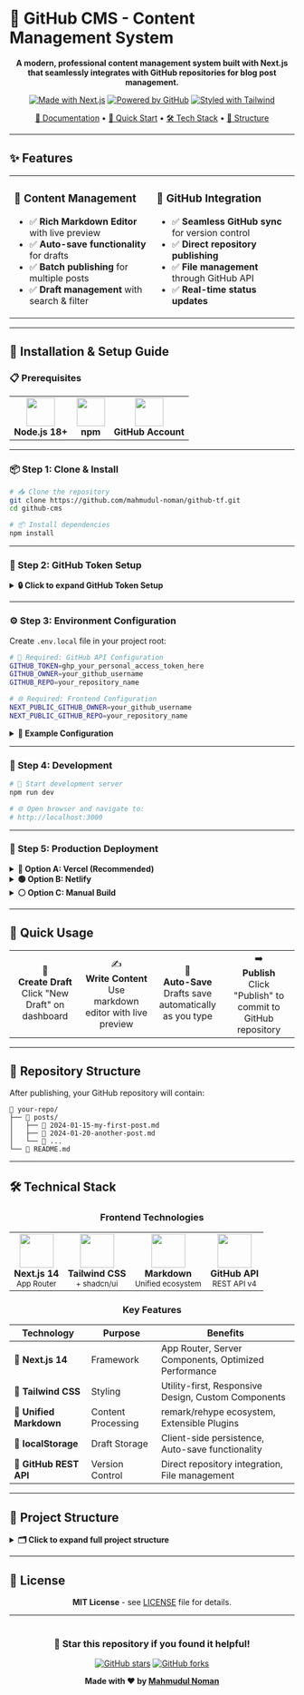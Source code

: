 
# 🚀 GitHub CMS - Content Management System

<div align="center">

**A modern, professional content management system built with Next.js that seamlessly integrates with GitHub repositories for blog post management.**

[![Made with Next.js](https://img.shields.io/badge/Made%20with-Next.js-000000?style=for-the-badge&logo=next.js&logoColor=white)](https://nextjs.org/)
[![Powered by GitHub](https://img.shields.io/badge/Powered%20by-GitHub-181717?style=for-the-badge&logo=github&logoColor=white)](https://github.com/)
[![Styled with Tailwind](https://img.shields.io/badge/Styled%20with-Tailwind-06B6D4?style=for-the-badge&logo=tailwindcss&logoColor=white)](https://tailwindcss.com/)

[📖 Documentation](#-installation--setup-guide) • [🎯 Quick Start](#-quick-usage) • [🛠 Tech Stack](#-technical-stack) • [📁 Structure](#-project-structure)

</div>

---

## ✨ Features

<table>
<tr>
<td width="50%">

### 📝 **Content Management**
- ✅ **Rich Markdown Editor** with live preview
- ✅ **Auto-save functionality** for drafts
- ✅ **Batch publishing** for multiple posts
- ✅ **Draft management** with search & filter

</td>
<td width="50%">

### 🔗 **GitHub Integration**
- ✅ **Seamless GitHub sync** for version control
- ✅ **Direct repository publishing**
- ✅ **File management** through GitHub API
- ✅ **Real-time status updates**

</td>
</tr>
</table>

---

## 🚀 Installation & Setup Guide

### 📋 Prerequisites

<table>
<tr>
<td align="center">
<img src="https://cdn.jsdelivr.net/gh/devicons/devicon/icons/nodejs/nodejs-original.svg" width="50" height="50"/>
<br><strong>Node.js 18+</strong>
</td>
<td align="center">
<img src="https://cdn.jsdelivr.net/gh/devicons/devicon/icons/npm/npm-original-wordmark.svg" width="50" height="50"/>
<br><strong>npm</strong>
</td>
<td align="center">
<img src="https://cdn.jsdelivr.net/gh/devicons/devicon/icons/github/github-original.svg" width="50" height="50"/>
<br><strong>GitHub Account</strong>
</td>
</tr>
</table>

---

### 📦 Step 1: Clone & Install

```bash
# 📥 Clone the repository
git clone https://github.com/mahmudul-noman/github-tf.git
cd github-cms

# 📦 Install dependencies
npm install
```

---

### 🔑 Step 2: GitHub Token Setup

<details>
<summary><strong>🔒 Click to expand GitHub Token Setup</strong></summary>

#### **Create Personal Access Token:**

1. **Navigate to GitHub Settings:**
   ```
   GitHub Profile → Settings → Developer Settings → Personal Access Tokens
   ```

2. **Generate New Token:**
   - Click **"Generate new token (classic)"**
   - **Name:** `GitHub CMS Token`
   - **Expiration:** Choose appropriate duration

3. **Select Required Scopes:**
   ```
   ✅ repo (Full control of private repositories)
   ✅ public_repo (Access public repositories)
   ```

4. **Save Token:**
   ```
   ⚠️ Copy and save the token immediately!
   📝 You won't be able to see it again.
   ```

#### **Prepare Your Repository:**
- 📁 Create a new GitHub repository OR use existing one
- 📝 Note your GitHub username and repository name
- 🔓 Repository can be public or private

</details>

---

### ⚙️ Step 3: Environment Configuration

Create `.env.local` file in your project root:

```bash
# 🔧 Required: GitHub API Configuration
GITHUB_TOKEN=ghp_your_personal_access_token_here
GITHUB_OWNER=your_github_username
GITHUB_REPO=your_repository_name

# 🌐 Required: Frontend Configuration
NEXT_PUBLIC_GITHUB_OWNER=your_github_username
NEXT_PUBLIC_GITHUB_REPO=your_repository_name
```

<details>
<summary><strong>📄 Example Configuration</strong></summary>

```bash
GITHUB_TOKEN=ghp_1234567890abcdef1234567890abcdef12345678
GITHUB_OWNER=johndoe
GITHUB_REPO=my-blog

NEXT_PUBLIC_GITHUB_OWNER=johndoe
NEXT_PUBLIC_GITHUB_REPO=my-blog
```

</details>

---

### 🔧 Step 4: Development

```bash
# 🚀 Start development server
npm run dev

# 🌐 Open browser and navigate to:
# http://localhost:3000
```

---

### 🚀 Step 5: Production Deployment

<details>
<summary><strong>🔵 Option A: Vercel (Recommended)</strong></summary>

1. 📤 Push code to GitHub
2. 🔗 Connect repository to [Vercel](https://vercel.com)
3. ⚙️ Add environment variables in Vercel dashboard
4. 🚀 Deploy automatically

</details>

<details>
<summary><strong>🟢 Option B: Netlify</strong></summary>

1. 📤 Push code to GitHub
2. 🔗 Connect repository to [Netlify](https://netlify.com)
3. ⚙️ Add environment variables in site settings
4. 🚀 Deploy

</details>

<details>
<summary><strong>⚪ Option C: Manual Build</strong></summary>

```bash
# 🔨 Build for production
npm run build

# ▶️ Start production server
npm start
```

</details>

---

## 🎯 Quick Usage

<table>
<tr>
<td align="center" width="25%">
📝
<br><strong>Create Draft</strong>
<br>Click "New Draft" on dashboard
</td>
<td align="center" width="25%">
✍️
<br><strong>Write Content</strong>
<br>Use markdown editor with live preview
</td>
<td align="center" width="25%">
💾
<br><strong>Auto-Save</strong>
<br>Drafts save automatically as you type
</td>
<td align="center" width="25%">
➡️
<br><strong>Publish</strong>
<br>Click "Publish" to commit to GitHub repository
</td>
</tr>
</table>

---

## 📁 Repository Structure

After publishing, your GitHub repository will contain:

```
📁 your-repo/
├── 📂 posts/
│   ├── 📄 2024-01-15-my-first-post.md
│   ├── 📄 2024-01-20-another-post.md
│   └── 📄 ...
└── 📄 README.md
```

---

## 🛠 Technical Stack

<div align="center">

### **Frontend Technologies**

<table>
<tr>
<td align="center">
<img src="https://cdn.jsdelivr.net/gh/devicons/devicon/icons/nextjs/nextjs-original.svg" width="60" height="60"/>
<br><strong>Next.js 14</strong>
<br><small>App Router</small>
</td>
<td align="center">
<img src="https://cdn.jsdelivr.net/gh/devicons/devicon/icons/tailwindcss/tailwindcss-plain.svg" width="60" height="60"/>
<br><strong>Tailwind CSS</strong>
<br><small>+ shadcn/ui</small>
</td>
<td align="center">
<img src="https://cdn.jsdelivr.net/gh/devicons/devicon/icons/markdown/markdown-original.svg" width="60" height="60"/>
<br><strong>Markdown</strong>
<br><small>Unified ecosystem</small>
</td>
<td align="center">
<img src="https://cdn.jsdelivr.net/gh/devicons/devicon/icons/github/github-original.svg" width="60" height="60"/>
<br><strong>GitHub API</strong>
<br><small>REST API v4</small>
</td>
</tr>
</table>

### **Key Features**

| Technology | Purpose | Benefits |
|------------|---------|----------|
| **🚀 Next.js 14** | Framework | App Router, Server Components, Optimized Performance |
| **🎨 Tailwind CSS** | Styling | Utility-first, Responsive Design, Custom Components |
| **📝 Unified Markdown** | Content Processing | remark/rehype ecosystem, Extensible Plugins |
| **💾 localStorage** | Draft Storage | Client-side persistence, Auto-save functionality |
| **🔗 GitHub REST API** | Version Control | Direct repository integration, File management |

</div>

---

## 📁 Project Structure

<details>
<summary><strong>🗂️ Click to expand full project structure</strong></summary>

```
📁 github-cms/
├── 🚫 .gitignore
├── 📄 README.md
├── 📂 app/
│   ├── 📂 api/
│   │   ├── 📂 github/
│   │   │   ├── 📂 content/
│   │   │   │   └── 📄 route.ts
│   │   │   └── 📂 files/
│   │   │       └── 📄 route.ts
│   │   └── 📂 publish/
│   │       ├── 📂 batch/
│   │       │   └── 📄 route.ts
│   │       └── 📄 route.ts
│   ├── 📂 editor/
│   │   └── 📂 [id]/
│   │       └── 📄 page.tsx
│   ├── 🎨 globals.css
│   ├── 📄 layout.tsx
│   ├── ⏳ loading.tsx
│   ├── 🏠 page.tsx
│   └── 📂 preview/
│       ├── 📂 [...path]/
│       │   └── 📄 page.tsx
│       └── 📂 draft/
│           └── 📂 [id]/
│               └── 📄 page.tsx
├── ⚙️ components.json
├── 📂 components/
│   ├── ✏️ markdown-editor.tsx
│   ├── 📖 markdown-renderer.tsx
│   ├── 🚀 publish-all-dialog.tsx
│   ├── 📤 publish-dialog.tsx
│   ├── 🌙 theme-provider.tsx
│   └── 📂 ui/
│       ├── 🎵 accordion.tsx
│       ├── ⚠️ alert-dialog.tsx
│       ├── 🚨 alert.tsx
│       ├── 📐 aspect-ratio.tsx
│       ├── 👤 avatar.tsx
│       ├── 🏷️ badge.tsx
│       ├── 🍞 breadcrumb.tsx
│       ├── 🔘 button.tsx
│       ├── 📅 calendar.tsx
│       ├── 📇 card.tsx
│       ├── 🎠 carousel.tsx
│       ├── 📊 chart.tsx
│       ├── ☑️ checkbox.tsx
│       ├── 📁 collapsible.tsx
│       ├── 💻 command.tsx
│       ├── 📋 context-menu.tsx
│       ├── 💬 dialog.tsx
│       ├── 🗂️ drawer.tsx
│       ├── 📜 dropdown-menu.tsx
│       ├── 📝 form.tsx
│       ├── 🎯 hover-card.tsx
│       ├── 🔢 input-otp.tsx
│       ├── ⌨️ input.tsx
│       ├── 🏷️ label.tsx
│       ├── 📋 menubar.tsx
│       ├── 🧭 navigation-menu.tsx
│       ├── 📄 pagination.tsx
│       ├── 💭 popover.tsx
│       ├── 📈 progress.tsx
│       ├── 🔘 radio-group.tsx
│       ├── 📏 resizable.tsx
│       ├── 📜 scroll-area.tsx
│       ├── 📋 select.tsx
│       ├── ➖ separator.tsx
│       ├── 📋 sheet.tsx
│       ├── 🎯 sidebar.tsx
│       ├── 💀 skeleton.tsx
│       ├── 🎚️ slider.tsx
│       ├── 🔔 sonner.tsx
│       ├── 🔄 switch.tsx
│       ├── 📊 table.tsx
│       ├── 📑 tabs.tsx
│       ├── 📝 textarea.tsx
│       ├── 🍞 toast.tsx
│       ├── 📢 toaster.tsx
│       ├── 🔄 toggle-group.tsx
│       ├── ⏯️ toggle.tsx
│       ├── 💡 tooltip.tsx
│       ├── 📱 use-mobile.tsx
│       └── 🔔 use-toast.ts
├── 📂 hooks/
│   ├── 📄 use-drafts.ts
│   ├── 📱 use-mobile.ts
│   └── 🔔 use-toast.ts
├── 📂 lib/
│   ├── 💾 auto-save.ts
│   ├── 📄 drafts.ts
│   ├── 🐙 github.ts
│   ├── 📝 markdown.ts
│   └── 🛠️ utils.ts
├── ⚙️ next.config.mjs
├── 🔒 package-lock.json
├── 📦 package.json
├── 🔒 pnpm-lock.yaml
├── 🎨 postcss.config.mjs
├── 📂 public/
│   ├── 🖼️ placeholder-logo.png
│   ├── 🖼️ placeholder-logo.svg
│   ├── 👤 placeholder-user.jpg
│   ├── 🖼️ placeholder.jpg
│   └── 🖼️ placeholder.svg
├── 📂 styles/
│   └── 🎨 globals.css
└── ⚙️ tsconfig.json
```

</details>

---

## 📄 License

<div align="center">

**MIT License** - see [LICENSE](LICENSE) file for details.

---

<div style="margin-top: 40px;">

### 🌟 **Star this repository if you found it helpful!**

[![GitHub stars](https://img.shields.io/github/stars/mahmudul-noman/github-tf?style=social)](https://github.com/mahmudul-noman/github-tf)
[![GitHub forks](https://img.shields.io/github/forks/mahmudul-noman/github-tf?style=social)](https://github.com/mahmudul-noman/github-tf/fork)

**Made with ❤️ by [Mahmudul Noman](https://github.com/mahmudul-noman)**

</div>

</div>